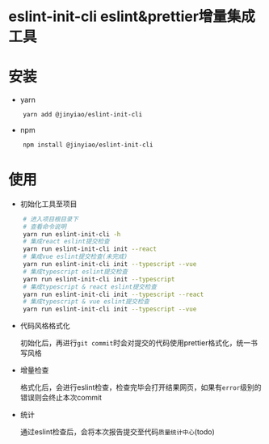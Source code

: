 # eslint-init-cli eslint&prettier增量集成工具

# 安装

- yarn
```bash
    yarn add @jinyiao/eslint-init-cli
```
- npm
```bash
    npm install @jinyiao/eslint-init-cli
```

# 使用

- 初始化工具至项目
```bash
    # 进入项目根目录下
    # 查看命令说明
    yarn run eslint-init-cli -h
    # 集成react eslint提交检查
    yarn run eslint-init-cli init --react
    # 集成vue eslint提交检查(未完成)
    yarn run eslint-init-cli init --typescript --vue
    # 集成typescript eslint提交检查
    yarn run eslint-init-cli init --typescript
    # 集成typescript & react eslint提交检查
    yarn run eslint-init-cli init --typescript --react
    # 集成typescript & vue eslint提交检查
    yarn run eslint-init-cli init --typescript --vue
```

- 代码风格格式化

    初始化后，再进行`git commit`时会对提交的代码使用prettier格式化，统一书写风格

- 增量检查

    格式化后，会进行eslint检查，检查完毕会打开结果网页，如果有`error`级别的错误则会终止本次commit
    
- 统计

    通过eslint检查后，会将本次报告提交至代码`质量统计中心`(todo)
